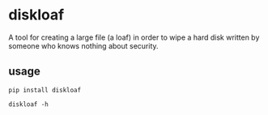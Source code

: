 # diskloaf

A tool for creating a large file (a loaf) in order to wipe a hard disk written by someone who knows nothing about security.

## usage

`pip install diskloaf`

`diskloaf -h`